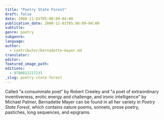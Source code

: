 ```yaml
---
title: "Poetry State Forest"
draft: false
date: 2008-11-01T05:00:09-04:00
publication_date: 2008-11-01T05:00:09-04:00
subtitle:
genre: poetry
subgenre:
language:
author:
  - contributor/bernadette-mayer.md
translator:
editor:
featured_image_path:
editions:
  - 9780811217231
_slug: poetry-state-forest
---
```


Called “a consummate poet” by Robert Creeley and "a poet of extraordinary inventiveness, erotic energy and challenge, and ironic intelligence" by Michael Palmer, Bernadette Mayer can be found in all her variety in _Poetry State Forest_, which contains nature poems, sonnets, prose poetry, pastiches, long sequences, and epigrams.

